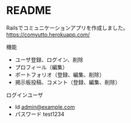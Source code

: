 # README

Railsでコミュニケーションアプリを作成しました。
https://comyutto.herokuapp.com/

機能
* ユーザ登録、ログイン、削除
* プロフィール（編集）
* ポートフォリオ（登録、編集、削除）
* 掲示板投稿、コメント（登録、編集、削除）

ログインユーザ
* Id
admin@example.com
* パスワード
test1234

